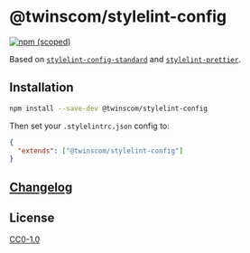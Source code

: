 # @twinscom/stylelint-config

[![npm (scoped)](https://img.shields.io/npm/v/@twinscom/stylelint-config.svg?style=flat-square)](https://www.npmjs.com/package/@twinscom/stylelint-config)

Based on
[`stylelint-config-standard`](https://github.com/stylelint/stylelint-config-standard)
and
[`stylelint-prettier`](https://github.com/prettier/stylelint-prettier).

## Installation

```sh
npm install --save-dev @twinscom/stylelint-config
```

Then set your `.stylelintrc.json` config to:

```json
{
  "extends": ["@twinscom/stylelint-config"]
}
```

## [Changelog](https://github.com/twinscom/stylelint-config/releases)

## License

[CC0-1.0](LICENSE)
